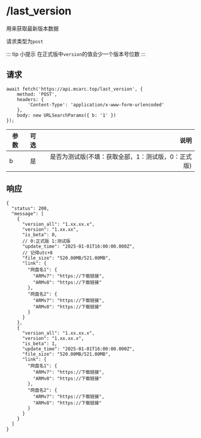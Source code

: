 # /last_version

用来获取最新版本数据

请求类型为`post`

::: tip 小提示
在正式版中`version`的值会少一个版本号位数
:::

## 请求

```javascript{6}
await fetch('https://api.mcarc.top/last_version', {
    method: 'POST',
    headers: {
        'Content-Type': 'application/x-www-form-urlencoded'
    },
    body: new URLSearchParams({ b: '1' })
});
```

| 参数 | 可选 |                          说明 |
|----|:--:|----------------------------:|
| b  | 是  | 是否为测试版(不填：获取全部，1：测试版，0：正式版) |

## 响应

```json5
{
  "status": 200,
  "message": [
    {
      "version_all": "1.xx.xx.x",
      "version": "1.xx.xx",
      "is_beta": 0,
      // 0:正式版 1:测试版
      "update_time": "2025-01-01T16:00:00.000Z",
      // 记得utc+8
      "file_size": "520.00MB/521.00MB",
      "link": {
        "网盘名1": {
          "ARMv7": "https://下载链接",
          "ARMv8": "https://下载链接"
        },
        "网盘名2": {
          "ARMv7": "https://下载链接",
          "ARMv8": "https://下载链接"
        }
      }
    },
    {
      "version_all": "1.xx.xx.x",
      "version": "1.xx.xx.x",
      "is_beta": 1,
      "update_time": "2025-01-01T16:00:00.000Z",
      "file_size": "520.00MB/521.00MB",
      "link": {
        "网盘名1": {
          "ARMv7": "https://下载链接",
          "ARMv8": "https://下载链接"
        },
        "网盘名2": {
          "ARMv7": "https://下载链接",
          "ARMv8": "https://下载链接"
        }
      }
    }
  ]
}
```
